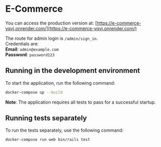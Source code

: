 
# E-Commerce

You can access the production version at: [https://e-commerce-yqvj.onrender.com/](https://e-commerce-yqvj.onrender.com/)

The route for admin login is `/admin/sign_in`.  
Credentials are:  
**Email**: `admin@example.com`  
**Password**: `password123`

## Running in the development environment

To start the application, run the following command:

```bash
docker-compose up --build
```

**Note**: The application requires all tests to pass for a successful startup.

## Running tests separately

To run the tests separately, use the following command:

```bash
docker-compose run web bin/rails test
```
